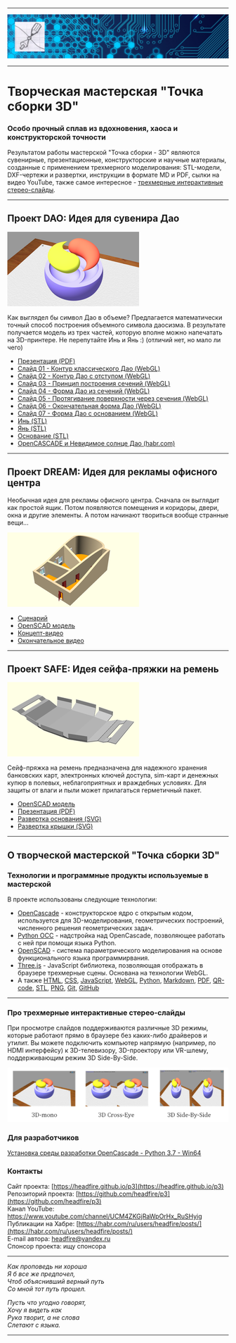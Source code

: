 
---

<img src="brand/logo-header.png">

---

# Творческая мастерская "Точка сборки 3D"

### Особо прочный сплав из вдохновения, хаоса и конструкторской точности

Результатом работы мастерской "Точка сборки - 3D" являются сувенирные, презентационные, конструкторские
и научные материалы, созданные с применением трехмерного моделирования: STL-модели, DXF-чертежи и развертки, 
инструкции в формате MD и PDF, сылки на видео YouTube,  также самое интересное - 
[трехмерные интерактивные стерео-слайды](#%D0%BF%D1%80%D0%BE-%D1%82%D1%80%D0%B5%D1%85%D0%BC%D0%B5%D1%80%D0%BD%D1%8B%D0%B5-%D0%B8%D0%BD%D1%82%D0%B5%D1%80%D0%B0%D0%BA%D1%82%D0%B8%D0%B2%D0%BD%D1%8B%D0%B5-%D1%81%D1%82%D0%B5%D1%80%D0%B5%D0%BE-%D1%81%D0%BB%D0%B0%D0%B9%D0%B4%D1%8B).

---

## Проект DAO: Идея для сувенира Дао

![Идея для сувенира Дао](projects/dao/dao.png)

Как выглядел бы символ Дао в объеме? Предлагается математически точный
способ построения объемного символа даосизма. В результате получается модель
из трех частей, которую вполне можно напечатать на 3D-принтере. Не перепутайте Инь и Янь :) 
(отличий нет, но мало ли чего)

- [Презентация (PDF)](https://headfire.github.io/p3/projects/dao/dao_present.pdf)
- [Слайд 01 - Контур классического Дао (WebGL)](https://headfire.github.io/p3/v.htm?s=dao_01)
- [Слайд 02 - Контур Дао с отступом (WebGL)](https://headfire.github.io/p3/v.htm?s=dao_02)
- [Слайд 03 - Принцип построения сечений (WebGL)](https://headfire.github.io/p3/v.htm?s=dao_03)
- [Слайд 04 - Форма Дао из сечений (WebGL)](https://headfire.github.io/p3/v.htm?s=dao_04)
- [Слайд 05 - Протягивание поверхности через сечения (WebGL)](https://headfire.github.io/p3/v.htm?s=dao_05)
- [Слайд 06 - Окончательная форма Дао (WebGL)](https://headfire.github.io/p3/v.htm?s=dao_06)
- [Слайд 07 - Форма Дао с основанием (WebGL)](https://headfire.github.io/p3/v.htm?s=dao_07)
- [Инь (STL)](https://headfire.github.io/p3/projects/dao/models/exp_001_shape.stl)
- [Янь (STL)](https://headfire.github.io/p3/projects/dao/models/exp_002_shape.stl)
- [Основание (STL)](https://headfire.github.io/p3/projects/dao/models/exp_003_shape.stl)
- [OpenCASCADE и Невидимое солнце Дао (habr.com)](https://habr.com/ru/post/518378/)

---

## Проект DREAM: Идея для рекламы офисного центра

Необычная идея для рекламы офисного центра. Сначала он выглядит как простой ящик.
Потом появляются помещения и коридоры, двери, окна и другие элементы. А потом
начинают твориться вообще странные вещи...

![Идея для рекламы офисного центра](projects/dream/dream.png)

- [Сценарий](https://headfire.github.io/p3/projects/dream/dream.html)
- [OpenSСAD модель](https://headfire.github.io/p3/projects/dream/dream.scad)
- [Концепт-видео](https://youtu.be/nTueqlaXfzI)
- [Окончательное видео](https://youtu.be/v7JT4rnEYXI)

---

## Проект SAFE: Идея сейфа-пряжки на ремень

![Идея сейфа-пряжки на ремень](projects/safe/safe.png)

Сейф-пряжка на ремень предназначена для надежного хранения банковских карт, электронных ключей доступа,
sim-карт и денежных купюр в полевых, неблагоприятных и враждебных условиях. 
Для защиты от влаги и пыли может прилагаться герметичный пакет.

- [OpenSСAD модель](https://headfire.github.io/p3/projects/safe/safe.scad)
- [Презентация (PDF)](https://headfire.github.io/p3/projects/safe/safe_present.pdf)
- [Развертка основания (SVG)](https://headfire.github.io/p3/projects/safe/draw/base.svg)
- [Развертка крышки (SVG)](https://headfire.github.io/p3/projects/safe/draw/cap.svg)

---

## О творческой мастерской "Точка сборки 3D"

### Технологии и программные продукты используемые в мастерской

В проекте использованы следующие технологии: 
- [OpenCascade](https://ru.wikipedia.org/wiki/Open_Cascade_Technology) - конструкторское ядро с открытым кодом,
используется для 3D-моделирования, геометрических построений, численного решения геометрических задач.
- [Python OCC](https://github.com/tpaviot/pythonocc-core) - надстройка над OpenCascade, позволяющее работать с ней 
при помощи языка Python.
- [OpenSCAD](https://openscad.org/) - система параметрического моделирования на основе функционального языка программирвания.
- [Three.js](https://ru.wikipedia.org/wiki/Three.js) - JavaScript библиотека, позволяющая отображать
в браузере трехмерные сцены. Основана на технологии WebGL.
- А также [HTML](https://ru.wikipedia.org/wiki/HTML),
[CSS](https://ru.wikipedia.org/wiki/CSS),
[JavaScript](https://ru.wikipedia.org/wiki/JavaScript),
[WebGL](https://ru.wikipedia.org/wiki/WebGL),
[Python](https://ru.wikipedia.org/wiki/Python),
[Markdown](https://ru.wikipedia.org/wiki/Markdown),
[PDF](https://ru.wikipedia.org/wiki/Portable_Document_Format),
[QR-code](https://ru.wikipedia.org/wiki/QR-%D0%BA%D0%BE%D0%B4),
[STL](https://ru.wikipedia.org/wiki/STL_(%D1%84%D0%BE%D1%80%D0%BC%D0%B0%D1%82_%D1%84%D0%B0%D0%B9%D0%BB%D0%B0)),
[PNG](https://ru.wikipedia.org/wiki/PNG),
[Git](https://ru.wikipedia.org/wiki/Git),
[GitHub](https://ru.wikipedia.org/wiki/GitHub)

---

### Про трехмерные интерактивные стерео-слайды

При просмотре слайдов поддерживаются различные
3D режимы, которые работают прямо в браузере без каких-либо драйверов и утилит. 
Вы можете подключить компьютер напрямую (например, по HDMI интерфейсу) к
3D-телевизору, 3D-проектору или VR-шлему, поддерживающим режим 3D Side-By-Side.

<img src="viewer/images/3d_modes.png" />

### Для разработчиков

[Установка среды разработки OpenCascade - Python 3.7 - Win64](https://headfire.github.io/p3/libs/xcascade/docs/setup.html) 

### Контакты

Cайт проекта: [https://headfire.github.io/p3](https://headfire.github.io/p3)  
Репозиторий проекта: [https://github.com/headfire/p3](https://github.com/headfire/p3)  
Канал YouTube: https://www.youtube.com/channel/UCM4ZKGjRaWpOrHx_RuSHyig   
Публикации на Хабрe: [https://habr.com/ru/users/headfire/posts/](https://habr.com/ru/users/headfire/posts/)   
E-mail автора: [headfire@yandex.ru](mailto:headfire@yandex.ru)  
Спонсор проекта: ищу спонсора   

---

*Как проповедь ни хороша*  
*Я б все же предпочел,*  
*Чтоб объяснивший верный путь*  
*Со мной тот путь прошел.*  

*Пусть что угодно говорят,*  
*Хочу я видеть как*  
*Рука творит, а не слова*  
*Слетают с языка.*

---


